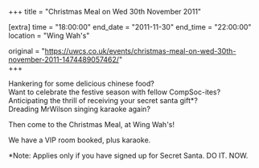 +++
title = "Christmas Meal on Wed 30th November 2011"

[extra]
time = "18:00:00"
end_date = "2011-11-30"
end_time = "22:00:00"
location = "Wing Wah's"

original = "https://uwcs.co.uk/events/christmas-meal-on-wed-30th-november-2011-1474489057462/"    
+++

Hankering for some delicious chinese food?  
Want to celebrate the festive season with fellow CompSoc-ites?  
Anticipating the thrill of receiving your secret santa gift\*?  
Dreading MrWilson singing karaoke again?

Then come to the Christmas Meal, at Wing Wah's\!

We have a VIP room booked, plus karaoke.

\*Note: Applies only if you have signed up for Secret Santa. DO IT. NOW.

